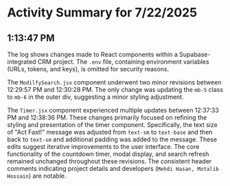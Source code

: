 # Activity Summary for 7/22/2025

## 1:13:47 PM
The log shows changes made to React components within a Supabase-integrated CRM project.  The `.env` file, containing environment variables (URLs, tokens, and keys), is omitted for security reasons.

The `ModilfySearch.jsx` component underwent two minor revisions between 12:29:57 PM and 12:30:28 PM. The only change was updating the `mb-5` class to `mb-6` in the outer div, suggesting a minor styling adjustment.

The `Timer.jsx` component experienced multiple updates between 12:37:33 PM and 12:38:36 PM. These changes primarily focused on refining the styling and presentation of the timer component.  Specifically, the text size of "Act Fast!" message was adjusted from `text-sm` to `text-base` and then back to `text-sm` and additional padding was added to the message. These edits suggest iterative improvements to the user interface.  The core functionality of the countdown timer, modal display, and search refresh remained unchanged throughout these revisions.  The consistent header comments indicating project details and developers  (`Mehdi Hasan, Motalib Hossain`) are notable.
